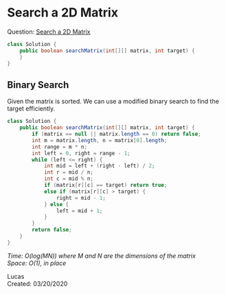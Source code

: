 # Search a 2D Matrix

Question: [Search a 2D Matrix](https://leetcode.com/problems/search-a-2d-matrix/)

```java
class Solution {
    public boolean searchMatrix(int[][] matrix, int target) {
    }
}
```

## Binary Search

Given the matrix is sorted. We can use a modified binary search to find the target efficiently.

```java
class Solution {
    public boolean searchMatrix(int[][] matrix, int target) {
        if (matrix == null || matrix.length == 0) return false;
        int m = matrix.length, n = matrix[0].length;
        int range = m * n;
        int left = 0, right = range - 1;
        while (left <= right) {
            int mid = left + (right - left) / 2;
            int r = mid / n;
            int c = mid % n;
            if (matrix[r][c] == target) return true;
            else if (matrix[r][c] > target) {
                right = mid - 1;
            } else {
                left = mid + 1;
            }
        }
        return false;
    }
}
```

*Time: O(log(MN)) where M and N are the dimensions of the matrix*  
*Space: O(1), in place*

Lucas  
Created: 03/20/2020
